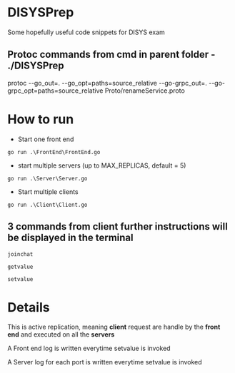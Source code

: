 # DISYSPrep
Some hopefully useful code snippets for DISYS exam

## Protoc commands from cmd in parent folder - ./DISYSPrep
protoc --go_out=. --go_opt=paths=source_relative --go-grpc_out=. --go-grpc_opt=paths=source_relative Proto/renameService.proto

# How to run
- Start one front end

`go run .\FrontEnd\FrontEnd.go`

- start multiple servers (up to MAX_REPLICAS, default = 5)

`go run .\Server\Server.go`

- Start multiple clients

`go run .\Client\Client.go`

## 3 commands from client further instructions will be displayed in the terminal

`joinchat`

`getvalue`

`setvalue` 


# Details
This is active replication, meaning **client** request are handle by the **front end** and executed on all the **servers**

A Front end log is written everytime setvalue is invoked

A Server log for each port is written everytime setvalue is invoked
